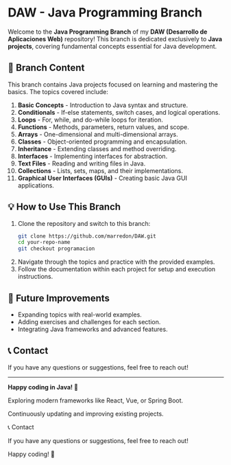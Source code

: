 # DAW - Java Programming Branch

Welcome to the **Java Programming Branch** of my **DAW (Desarrollo de Aplicaciones Web)** repository! This branch is dedicated exclusively to **Java projects**, covering fundamental concepts essential for Java development.

## 📂 Branch Content

This branch contains Java projects focused on learning and mastering the basics. The topics covered include:

1. **Basic Concepts** - Introduction to Java syntax and structure.
2. **Conditionals** - If-else statements, switch cases, and logical operations.
3. **Loops** - For, while, and do-while loops for iteration.
4. **Functions** - Methods, parameters, return values, and scope.
5. **Arrays** - One-dimensional and multi-dimensional arrays.
6. **Classes** - Object-oriented programming and encapsulation.
7. **Inheritance** - Extending classes and method overriding.
8. **Interfaces** - Implementing interfaces for abstraction.
9. **Text Files** - Reading and writing files in Java.
10. **Collections** - Lists, sets, maps, and their implementations.
11. **Graphical User Interfaces (GUIs)** - Creating basic Java GUI applications.

## 💡 How to Use This Branch
1. Clone the repository and switch to this branch:
   ```sh
   git clone https://github.com/marredon/DAW.git
   cd your-repo-name
   git checkout programacion
   ```
2. Navigate through the topics and practice with the provided examples.
3. Follow the documentation within each project for setup and execution instructions.

## 🔄 Future Improvements
- Expanding topics with real-world examples.
- Adding exercises and challenges for each section.
- Integrating Java frameworks and advanced features.

## 📞 Contact
If you have any questions or suggestions, feel free to reach out!

---
**Happy coding in Java! 🚀**


Exploring modern frameworks like React, Vue, or Spring Boot.

Continuously updating and improving existing projects.

📞 Contact

If you have any questions or suggestions, feel free to reach out!

Happy coding! 🚀

